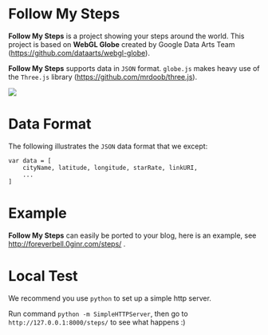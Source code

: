 # Follow My Steps

**Follow My Steps** is a project showing your steps around the world. This project is based on **WebGL Globe** created by Google Data Arts Team (https://github.com/dataarts/webgl-globe).

**Follow My Steps** supports data in `JSON` format. `globe.js` makes heavy use of the `Three.js` library (https://github.com/mrdoob/three.js).

![](https://github.com/foreverbell/follow-my-steps/steps.png)

# Data Format

The following illustrates the `JSON` data format that we except:

	var data = [
		cityName, latitude, longitude, starRate, linkURI,
		...
	]

# Example

**Follow My Steps** can easily be ported to your blog, here is an example, see http://foreverbell.0ginr.com/steps/ .

# Local Test

We recommend you use `python` to set up a simple http server. 

Run command `python -m SimpleHTTPServer`, then go to `http://127.0.0.1:8000/steps/` to see what happens :)
